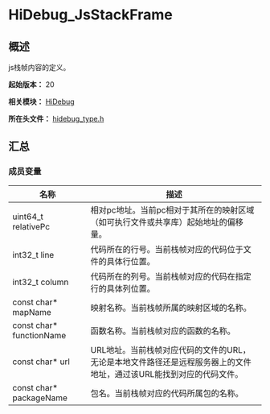 # HiDebug_JsStackFrame

<!--Kit: Performance Analysis Kit-->
<!--Subsystem: HiviewDFX-->
<!--Owner: @hello_harmony; @yu_haoqiaida-->
<!--SE: @kutcherzhou1-->
<!--TSE: @gcw_KuLfPSbe-->

## 概述

js栈帧内容的定义。

**起始版本：** 20

**相关模块：** [HiDebug](capi-hidebug.md)

**所在头文件：** [hidebug_type.h](capi-hidebug-type-h.md)

## 汇总

### 成员变量

| 名称 | 描述 |
| -- | -- |
| uint64_t relativePc | 相对pc地址。当前pc相对于其所在的映射区域（如可执行文件或共享库）起始地址的偏移量。 |
| int32_t line | 代码所在的行号。当前栈帧对应的代码位于文件的具体行位置。 |
| int32_t column | 代码所在的列号。当前栈帧对应的代码在指定行的具体列位置。 |
| const char* mapName | 映射名称。当前栈帧所属的映射区域的名称。 |
| const char* functionName | 函数名称。当前栈帧对应的函数的名称。 |
| const char* url | URL地址。当前栈帧对应代码的文件的URL，无论是本地文件路径还是远程服务器上的文件地址，通过该URL能找到对应的代码文件。 |
| const char* packageName | 包名。当前栈帧对应的代码所属包的名称。 |


